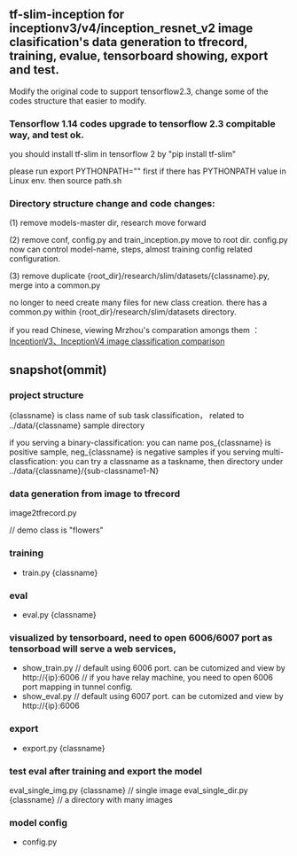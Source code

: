 ## tf-slim-inception for inceptionv3/v4/inception_resnet_v2 image clasification's data generation to tfrecord, training, evalue, tensorboard showing, export and test.
Modify the original code to support tensorflow2.3,  change some of the codes structure that easier to modify.

### Tensorflow 1.14 codes upgrade to tensorflow 2.3 compitable way, and test ok.

you should install tf-slim in tensorflow 2 by "pip install tf-slim"

please run export PYTHONPATH="" first if there has PYTHONPATH value in Linux env.
then source path.sh

### Directory structure change and code changes:
(1) remove models-master dir, research move forward

(2) remove conf, config.py and train_inception.py move to root dir. config.py now can control model-name, steps, almost training config related configuration.

(3) remove duplicate {root_dir}/research/slim/datasets/{classname}.py, merge into a common.py

no longer to need create many files for new class creation. there has a common.py within {root_dir}/research/slim/datasets directory.


if you read Chinese, viewing Mrzhou's comparation amongs them ：[InceptionV3、InceptionV4 image classification comparison](https://blog.csdn.net/zsf442553199/article/details/85683335)


## snapshot(ommit)
### project structure

{classname} is class name of sub task classification， related to ../data/{classname} sample directory

if you serving a binary-classification: you can name pos_{classname} is positive sample, neg_{classname} is negative samples
if you serving multi-classfication: you can try a classname as a taskname, then directory under ../data/{classname}/{sub-classname1-N}

### data generation from image to tfrecord
image2tfrecord.py

// demo class is "flowers"

### training
* train.py {classname}

### eval
* eval.py {classname}

### visualized by tensorboard, need to open 6006/6007 port as tensorboad will serve a web services,
* show_train.py // default using 6006 port. can be cutomized and view by http://{ip}:6006 // if you have relay machine, you need to open 6006 port mapping in tunnel config.
* show_eval.py  // default using 6007 port. can be cutomized and view by http://{ip}:6006

### export
* export.py {classname}

### test eval after training and export the model
eval_single_img.py {classname}  // single image
eval_single_dir.py {classname}  // a directory with many images

### model config 
* config.py 

